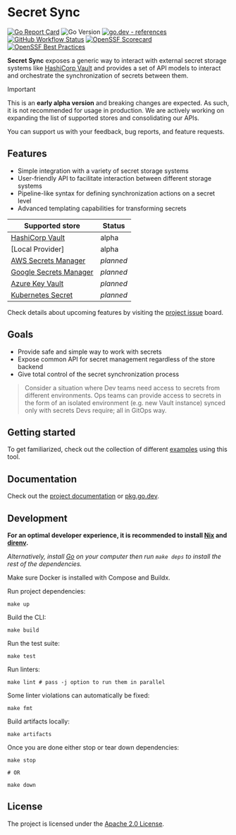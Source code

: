 # Secret Sync

[![Go Report Card](https://goreportcard.com/badge/github.com/bank-vaults/secret-sync?style=flat-square)](https://goreportcard.com/report/github.com/bank-vaults/secret-sync)
![Go Version](https://img.shields.io/badge/go%20version-%3E=1.21-61CFDD.svg?style=flat-square)
[![go.dev - references](https://pkg.go.dev/badge/mod/github.com/bank-vaults/secret-sync)](https://pkg.go.dev/mod/github.com/bank-vaults/secret-sync)
[![GitHub Workflow Status](https://img.shields.io/github/actions/workflow/status/bank-vaults/secret-sync/ci.yaml?branch=main&style=flat-square)](https://github.com/bank-vaults/secret-sync/actions/workflows/ci.yaml?query=workflow%3ACI)
[![OpenSSF Scorecard](https://api.securityscorecards.dev/projects/github.com/bank-vaults/secret-sync/badge?style=flat-square)](https://api.securityscorecards.dev/projects/github.com/bank-vaults/secret-sync)
[![OpenSSF Best Practices](https://www.bestpractices.dev/projects/8055/badge)](https://www.bestpractices.dev/projects/8055)

**Secret Sync** exposes a generic way to interact with external secret storage systems like [HashiCorp Vault](https://www.vaultproject.io/) and provides a set of API models to interact and orchestrate the synchronization of secrets between them.

> [!IMPORTANT]
> This is an **early alpha version** and breaking changes are expected.
> As such, it is not recommended for usage in production.
> We are actively working on expanding the list of supported stores and consolidating our APIs.
>
> You can support us with your feedback, bug reports, and feature requests.

## Features

- Simple integration with a variety of secret storage systems
- User-friendly API to facilitate interaction between different storage systems
- Pipeline-like syntax for defining synchronization actions on a secret level
- Advanced templating capabilities for transforming secrets

| **Supported store**                                                      | **Status** |
|--------------------------------------------------------------------------|------------|
| [HashiCorp Vault](https://www.vaultproject.io)                           | alpha      |
| [Local Provider]                                                         | alpha      |
| [AWS Secrets Manager](https://aws.amazon.com/secrets-manager)            | _planned_  |
| [Google Secrets Manager](https://cloud.google.com/secret-manager)        | _planned_  |
| [Azure Key Vault](https://azure.microsoft.com/en-us/services/key-vault/) | _planned_  |
| [Kubernetes Secret](https://kubernetes.io/)                              | _planned_  |

Check details about upcoming features by visiting the [project issue](https://github.com/bank-vaults/secret-sync/issues) board.

## Goals

- Provide safe and simple way to work with secrets
- Expose common API for secret management regardless of the store backend
- Give total control of the secret synchronization process

> Consider a situation where Dev teams need access to secrets from different environments.
> Ops teams can provide access to secrets in the form of an isolated environment (e.g. new Vault instance) synced only with secrets Devs require; all in GitOps way.

## Getting started

To get familiarized, check out the collection of different [examples](examples) using this tool.

## Documentation

Check out the [project documentation](docs) or [pkg.go.dev](https://pkg.go.dev/mod/github.com/bank-vaults/secret-sync).

## Development

**For an optimal developer experience, it is recommended to install [Nix](https://nixos.org/download.html) and [direnv](https://direnv.net/docs/installation.html).**

_Alternatively, install [Go](https://go.dev/dl/) on your computer then run `make deps` to install the rest of the dependencies._

Make sure Docker is installed with Compose and Buildx.

Run project dependencies:

```shell
make up
```

Build the CLI:

```shell
make build
```

Run the test suite:

```shell
make test
```

Run linters:

```shell
make lint # pass -j option to run them in parallel
```

Some linter violations can automatically be fixed:

```shell
make fmt
```

Build artifacts locally:

```shell
make artifacts
```

Once you are done either stop or tear down dependencies:

```shell
make stop

# OR

make down
```

## License

The project is licensed under the [Apache 2.0 License](https://github.com/bank-vaults/secret-sync/blob/master/LICENSE).
